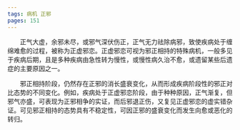 ```yaml
---
tags: 病机 正邪
pages: 151
---
```

&emsp;&emsp;正气大虚，余邪未尽，或邪气深伏伤正，正气无力祛除病邪，致使疾病处于缠绵难愈的过程，被称为正虚邪恋。正虚邪恋可视为邪正相持的特殊病机，一般多见于疾病后期，且是多种疾病由急性转为慢性，或慢性病久治不愈，或遗留某些后遗症的主要原因之一。

&emsp;&emsp;邪正相持阶段，仍然存在正邪的消长盛衰变化，从而形成疾病阶段性的邪正对比态势的不同变化。例如，疾病处于正虚邪恋阶段，由于种种原因，正气渐复，但邪气亦盛，可表现为正邪相争的实证，而后邪退正伤，又复见正虚邪恋的虚实错杂证。可见邪正相持的态势具有不稳定性，可因正邪的盛衰变化而发生向愈或恶化的转归。